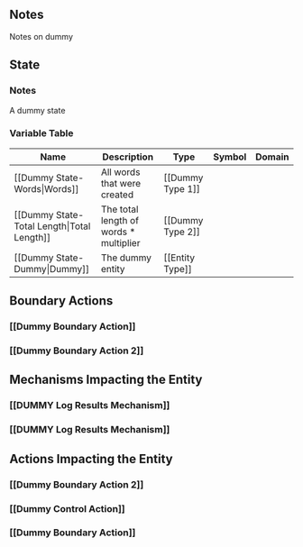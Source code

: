 ## Notes
Notes on dummy
## State
### Notes
A dummy state
### Variable Table
| Name | Description | Type | Symbol | Domain |
| --- | --- | --- | --- | --- |
|[[Dummy State-Words\|Words]]|All words that were created|[[Dummy Type 1]]|||
|[[Dummy State-Total Length\|Total Length]]|The total length of words * multiplier|[[Dummy Type 2]]|||
|[[Dummy State-Dummy\|Dummy]]|The dummy entity|[[Entity Type]]|||


## Boundary Actions
### [[Dummy Boundary Action]]
### [[Dummy Boundary Action 2]]
## Mechanisms Impacting the Entity
### [[DUMMY Log Results Mechanism]]
### [[DUMMY Log Results Mechanism]]
## Actions Impacting the Entity
### [[Dummy Boundary Action 2]]
### [[Dummy Control Action]]
### [[Dummy Boundary Action]]
